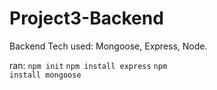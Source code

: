 # Project3-Backend

Backend Tech used: Mongoose, Express, Node. 

ran: 
<code>npm init</code>
<code>npm install express</code>
<code>npm install mongoose</code>